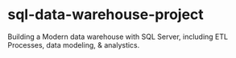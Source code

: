 # sql-data-warehouse-project
Building a Modern data warehouse with SQL Server, including ETL Processes, data modeling, &amp; analystics. 
